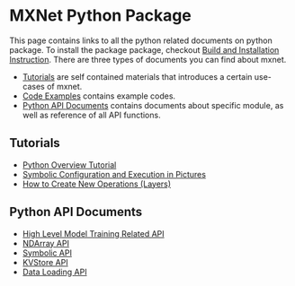 MXNet Python Package
====================
This page contains links to all the python related documents on python package.
To install the package package, checkout [Build and Installation Instruction](../build.html).
There are three types of documents you can find about mxnet.

* [Tutorials](#tutorials) are self contained materials that introduces a certain use-cases of mxnet.
* [Code Examples](../../example) contains example codes.
* [Python API Documents](#python-api-documents) contains documents about specific module, as well as reference of all API functions.

Tutorials
---------
* [Python Overview Tutorial](./tutorial.html)
* [Symbolic Configuration and Execution in Pictures](./symbol_in_pictures.html)
* [How to Create New Operations (Layers)](../how_to/new_op.html)


Python API Documents
--------------------
* [High Level Model Training Related API](./model.html)
* [NDArray API](./ndarray.html)
* [Symbolic API](./symbol.html)
* [KVStore API](./kvstore.html)
* [Data Loading API](./io.html)

